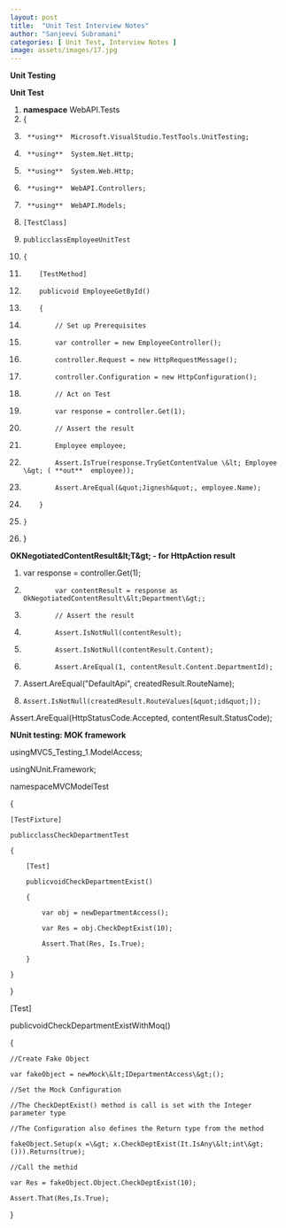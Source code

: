 ```yaml
---
layout: post
title:  "Unit Test Interview Notes"
author: "Sanjeevi Subramani"
categories: [ Unit Test, Interview Notes ]
image: assets/images/17.jpg
---
```


**Unit Testing**

**Unit Test**

1. **namespace**  WebAPI.Tests
2. {
3.      **using**  Microsoft.VisualStudio.TestTools.UnitTesting;
4.      **using**  System.Net.Http;
5.      **using**  System.Web.Http;
6.      **using**  WebAPI.Controllers;
7.      **using**  WebAPI.Models;
8.     [TestClass]
9.     publicclassEmployeeUnitTest
10.     {
11.         [TestMethod]
12.         publicvoid EmployeeGetById()
13.         {
14.             // Set up Prerequisites
15.             var controller = new EmployeeController();
16.             controller.Request = new HttpRequestMessage();
17.             controller.Configuration = new HttpConfiguration();
18.             // Act on Test
19.             var response = controller.Get(1);
20.             // Assert the result
21.             Employee employee;
22.             Assert.IsTrue(response.TryGetContentValue \&lt; Employee \&gt; ( **out**  employee));
23.             Assert.AreEqual(&quot;Jignesh&quot;, employee.Name);
24.         }
25.     }
26. }

**OKNegotiatedContentResult\&lt;T\&gt; - for HttpAction result**

1. var response = controller.Get(1);
2.             var contentResult = response as OkNegotiatedContentResult\&lt;Department\&gt;;
3.             // Assert the result
4.             Assert.IsNotNull(contentResult);
5.             Assert.IsNotNull(contentResult.Content);
6.             Assert.AreEqual(1, contentResult.Content.DepartmentId);
7. Assert.AreEqual(&quot;DefaultApi&quot;, createdResult.RouteName);
8.     Assert.IsNotNull(createdResult.RouteValues[&quot;id&quot;]);

Assert.AreEqual(HttpStatusCode.Accepted, contentResult.StatusCode);

**NUnit testing: MOK framework**

usingMVC5\_Testing\_1.ModelAccess;

usingNUnit.Framework;

namespaceMVCModelTest

{

    [TestFixture]

    publicclassCheckDepartmentTest

    {

        [Test]

        publicvoidCheckDepartmentExist()

        {

            var obj = newDepartmentAccess();

            var Res = obj.CheckDeptExist(10);

            Assert.That(Res, Is.True);

        }

    }

}

[Test]

publicvoidCheckDepartmentExistWithMoq()

{

    //Create Fake Object

    var fakeObject = newMock\&lt;IDepartmentAccess\&gt;();

    //Set the Mock Configuration

    //The CheckDeptExist() method is call is set with the Integer parameter type

    //The Configuration also defines the Return type from the method

    fakeObject.Setup(x =\&gt; x.CheckDeptExist(It.IsAny\&lt;int\&gt;())).Returns(true);

    //Call the methid

    var Res = fakeObject.Object.CheckDeptExist(10);

    Assert.That(Res,Is.True);

}
